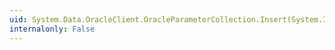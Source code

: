```yaml
---
uid: System.Data.OracleClient.OracleParameterCollection.Insert(System.Int32,System.Data.OracleClient.OracleParameter)
internalonly: False
---
```

